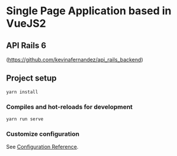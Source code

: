 # Single Page Application based in VueJS2

## API Rails 6

(https://github.com/kevinafernandez/api_rails_backend)


## Project setup
```
yarn install
```

### Compiles and hot-reloads for development
```
yarn run serve
```

### Customize configuration
See [Configuration Reference](https://cli.vuejs.org/config/).
